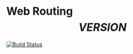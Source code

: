 # Web Routing $$VERSION$$

[![Build Status](https://travis-ci.org/monolith-php/web-routing.svg?branch=master)](https://travis-ci.org/monolith-php/web-routing)
